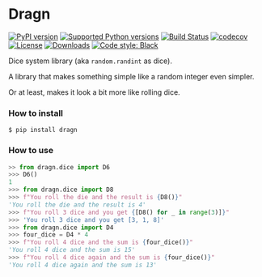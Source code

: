 Dragn
=====

[![PyPI version](https://img.shields.io/pypi/v/dragn.svg)](https://pypi.org/project/dragn/)
[![Supported Python versions](https://img.shields.io/pypi/pyversions/dragn.svg)](https://pypi.org/project/dragn/)
[![Build Status](https://travis-ci.org/LuRsT/dragn.svg?branch=master)](https://travis-ci.org/LuRsT/dragn)
[![codecov](https://codecov.io/gh/LuRsT/dragn/branch/master/graph/badge.svg)](https://codecov.io/gh/LuRsT/dragn)
[![License](https://img.shields.io/github/license/LuRsT/dragn.svg)](LICENSE)
[![Downloads](https://pepy.tech/badge/dragn)](https://pepy.tech/project/dragn)
[![Code style: Black](https://img.shields.io/badge/code%20style-black-000000.svg)](https://github.com/ambv/black)


Dice system library (aka `random.randint` as dice).

A library that makes something simple like a random integer even simpler.

Or at least, makes it look a bit more like rolling dice.


### How to install

```shell
$ pip install dragn
```


### How to use

```python
>> from dragn.dice import D6
>>> D6()
1
>>> from dragn.dice import D8
>>> f"You roll the die and the result is {D8()}"
'You roll the die and the result is 4'
>>> f"You roll 3 dice and you get {[D8() for _ in range(3)]}"
>>> 'You roll 3 dice and you get [3, 1, 8]'
>>> from dragn.dice import D4
>>> four_dice = D4 * 4
>>> f"You roll 4 dice and the sum is {four_dice()}"
'You roll 4 dice and the sum is 15'
>>> f"You roll 4 dice again and the sum is {four_dice()}"
'You roll 4 dice again and the sum is 13'
```
